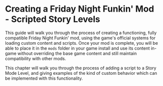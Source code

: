 # Creating a Friday Night Funkin' Mod - Scripted Story Levels

This guide will walk you through the process of creating a functioning, fully compatible Friday Night Funkin' mod, using the game's official systems for loading custom content and scripts. Once your mod is complete, you will be able to place it in the `mods` folder in your game install and use its content in-game without overriding the base game content and still maintain compatibility with other mods.

This chapter will walk you through the process of adding a script to a Story Mode Level, and giving examples of the kind of custom behavior which can be implemented with this functionality.
